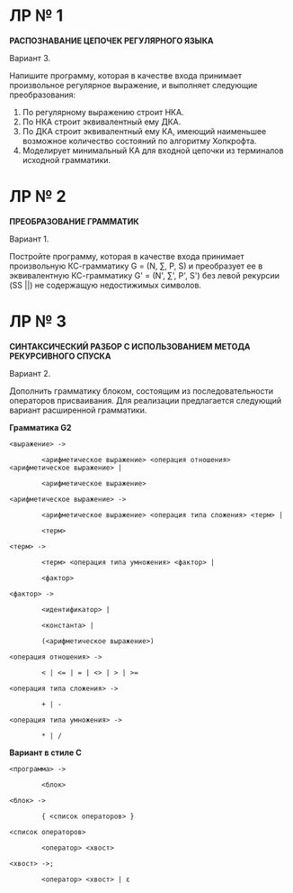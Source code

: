 # **ЛР № 1**

**РАСПОЗНАВАНИЕ ЦЕПОЧЕК РЕГУЛЯРНОГО ЯЗЫКА**

Вариант 3.

Напишите программу, которая в качестве входа принимает произвольное регулярное выражение, и выполняет следующие преобразования:
  1) По регулярному выражению строит НКА.
  2) По НКА строит эквивалентный ему ДКА.
  3) По ДКА строит эквивалентный ему КА, имеющий наименьшее возможное количество состояний по алгоритму Хопкрофта.
  4) Моделирует минимальный КА для входной цепочки из терминалов исходной грамматики.

# **ЛР № 2**

**ПРЕОБРАЗОВАНИЕ ГРАММАТИК**

Вариант 1.

Постройте программу, которая в качестве входа принимает произвольную КС-грамматику G = (N, ∑, P, S) и преобразует ее в эквивалентную КС-грамматику G' = (N', ∑', P', S') без левой рекурсии (SS ||) не содержащую недостижимых символов.

# **ЛР № 3**

**СИНТАКСИЧЕСКИЙ РАЗБОР С ИСПОЛЬЗОВАНИЕМ МЕТОДА РЕКУРСИВНОГО СПУСКА**

Вариант 2.

Дополнить грамматику блоком, состоящим из последовательности операторов присваивания. Для реализации предлагается следующий вариант расширенной грамматики.

**Грамматика G2**

    <выражение> ->
    
            <арифметическое выражение> <операция отношения> <арифметическое выражение> |
    
            <арифметическое выражение>

    <арифметическое выражение> ->
        
            <арифметическое выражение> <операция типа сложения> <терм> |
        
            <терм>

    <терм> ->
        
            <терм> <операция типа умножения> <фактор> | 
        
            <фактор>

    <фактор> ->
        
            <идентификатор> |
        
            <константа> |
        
            (<арифметическое выражение>)

    <операция отношения> ->
        
            < | <= | = | <> | > | >=

    <операция типа сложения> ->
        
            + | -

    <операция типа умножения> ->
        
            * | /

**Вариант в стиле С**

    <программа> ->
        
            <блок>

    <блок> ->
        
            { <список операторов> }

    <список операторов>
        
            <оператор> <хвост>

    <хвост> ->;
        
            <оператор> <хвост> | ε

